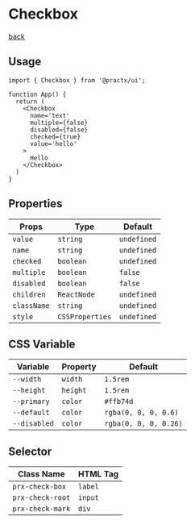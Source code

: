 # Checkbox
[back](./index.md)

## Usage
```tsx
import { Checkbox } from '@practx/ui';

function App() {
  return (
    <Checkbox
      name='text'
      multiple={false}
      disabled={false}
      checked={true}
      value='hello'
    >
      Hello
    </Checkbox>
  )
}
```

## Properties
| Props       | Type            | Default     |
|-------------|-----------------|-------------|
| `value`     | `string`        | `undefined` |
| `name`      | `string`        | `undefined` |
| `checked`   | `boolean`       | `undefined` |
| `multiple`  | `boolean`       | `false`     |
| `disabled`  | `boolean`       | `false`     |
| `children`  | `ReactNode`     | `undefined` |
| `className` | `string`        | `undefined` |
| `style`     | `CSSProperties` | `undefined` |

## CSS Variable
| Variable     | Property | Default               |
|--------------|----------|-----------------------|
| `--width`    | `width`  | `1.5rem`              |
| `--height`   | `height` | `1.5rem`              |
| `--primary`  | `color`  | `#ffb74d`             |
| `--default`  | `color`  | `rgba(0, 0, 0, 0.6)`  |
| `--disabled` | `color`  | `rgba(0, 0, 0, 0.26)` |

## Selector
| Class Name        | HTML Tag |
|-------------------|----------|
| `prx-check-box`   | `label`  |
| `prx-check-root`  | `input`  |
| `prx-check-mark`  | `div`    |
